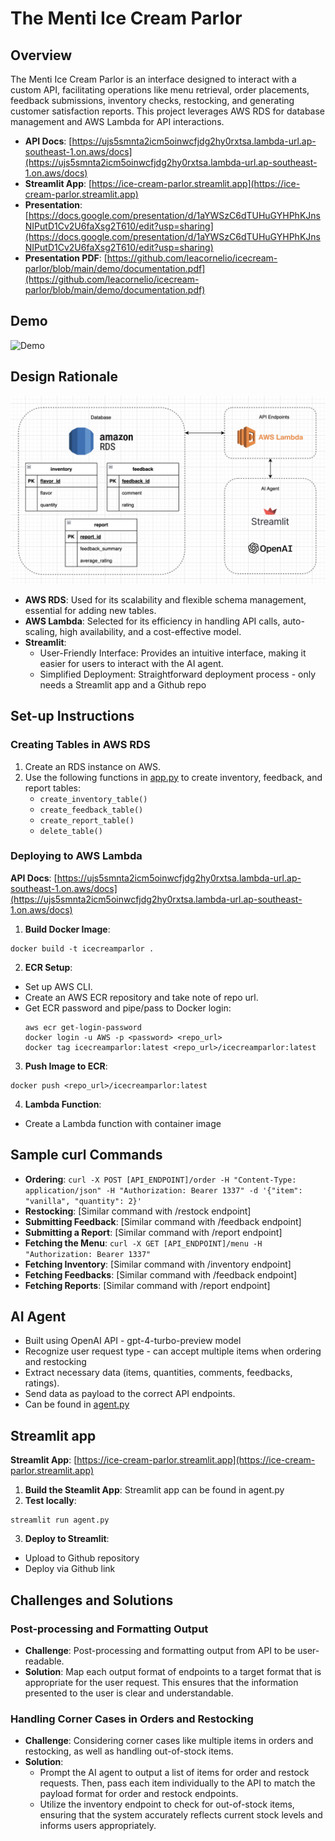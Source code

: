 # The Menti Ice Cream Parlor

## Overview
The Menti Ice Cream Parlor is an interface designed to interact with a custom API, facilitating operations like menu retrieval, order placements, feedback submissions, inventory checks, restocking, and generating customer satisfaction reports. This project leverages AWS RDS for database management and AWS Lambda for API interactions.

- **API Docs**: [https://ujs5smnta2icm5oinwcfjdg2hy0rxtsa.lambda-url.ap-southeast-1.on.aws/docs](https://ujs5smnta2icm5oinwcfjdg2hy0rxtsa.lambda-url.ap-southeast-1.on.aws/docs)
- **Streamlit App**: [https://ice-cream-parlor.streamlit.app](https://ice-cream-parlor.streamlit.app)
- **Presentation**: [https://docs.google.com/presentation/d/1aYWSzC6dTUHuGYHPhKJnsNIPutD1Cv2U6faXsg2T610/edit?usp=sharing](https://docs.google.com/presentation/d/1aYWSzC6dTUHuGYHPhKJnsNIPutD1Cv2U6faXsg2T610/edit?usp=sharing)
- **Presentation PDF**: [https://github.com/leacornelio/icecream-parlor/blob/main/demo/documentation.pdf](https://github.com/leacornelio/icecream-parlor/blob/main/demo/documentation.pdf)

## Demo
![Demo](demo/demo.gif)

## Design Rationale
![Design](demo/design.png)

- **AWS RDS**: Used for its scalability and flexible schema management, essential for adding new tables.
- **AWS Lambda**: Selected for its efficiency in handling API calls, auto-scaling, high availability, and a cost-effective model.
- **Streamlit**: 
    - User-Friendly Interface: Provides an intuitive interface, making it easier for users to interact with the AI agent.
    - Simplified Deployment: Straightforward deployment process - only needs a Streamlit app and a Github repo

## Set-up Instructions
### Creating Tables in AWS RDS
1. Create an RDS instance on AWS.
2. Use the following functions in [app.py](https://github.com/leacornelio/icecream-parlor/blob/main/app.py) to create inventory, feedback, and report tables:
    - `create_inventory_table()`
    - `create_feedback_table()`
    - `create_report_table()`
    - `delete_table()`

### Deploying to AWS Lambda
**API Docs**: [https://ujs5smnta2icm5oinwcfjdg2hy0rxtsa.lambda-url.ap-southeast-1.on.aws/docs](https://ujs5smnta2icm5oinwcfjdg2hy0rxtsa.lambda-url.ap-southeast-1.on.aws/docs)

1. **Build Docker Image**:
  ```
  docker build -t icecreamparlor .
  ```
2. **ECR Setup**:
- Set up AWS CLI.
- Create an AWS ECR repository and take note of repo url.
- Get ECR password and pipe/pass to Docker login:
  ```
  aws ecr get-login-password
  docker login -u AWS -p <password> <repo_url>
  docker tag icecreamparlor:latest <repo_url>/icecreamparlor:latest
  ```
3. **Push Image to ECR**:
  ```
  docker push <repo_url>/icecreamparlor:latest
  ```
4. **Lambda Function**:
- Create a Lambda function with container image

## Sample curl Commands
- **Ordering**: `curl -X POST [API_ENDPOINT]/order -H "Content-Type: application/json" -H "Authorization: Bearer 1337" -d '{"item": "vanilla", "quantity": 2}'`
- **Restocking**: [Similar command with /restock endpoint]
- **Submitting Feedback**: [Similar command with /feedback endpoint]
- **Submitting a Report**: [Similar command with /report endpoint]
- **Fetching the Menu**: `curl -X GET [API_ENDPOINT]/menu -H "Authorization: Bearer 1337"`
- **Fetching Inventory**: [Similar command with /inventory endpoint]
- **Fetching Feedbacks**: [Similar command with /feedback endpoint]
- **Fetching Reports**: [Similar command with /report endpoint]

## AI Agent
- Built using OpenAI API - gpt-4-turbo-preview model
- Recognize user request type - can accept multiple items when ordering and restocking
- Extract necessary data (items, quantities, comments, feedbacks, ratings). 
- Send data as payload to the correct API endpoints.
- Can be found in [agent.py](https://github.com/leacornelio/icecream-parlor/blob/main/agent.py)

## Streamlit app
**Streamlit App**: [https://ice-cream-parlor.streamlit.app](https://ice-cream-parlor.streamlit.app)

1. **Build the Steamlit App**: Streamlit app can be found in agent.py
2. **Test locally**: 
  ```
  streamlit run agent.py
  ```
3. **Deploy to Streamlit**:
- Upload to Github repository
- Deploy via Github link


## Challenges and Solutions

### Post-processing and Formatting Output
- **Challenge**: Post-processing and formatting output from API to be user-readable.
- **Solution**: Map each output format of endpoints to a target format that is appropriate for the user request. This ensures that the information presented to the user is clear and understandable.

### Handling Corner Cases in Orders and Restocking
- **Challenge**: Considering corner cases like multiple items in orders and restocking, as well as handling out-of-stock items.
- **Solution**: 
  - Prompt the AI agent to output a list of items for order and restock requests. Then, pass each item individually to the API to match the payload format for order and restock endpoints.
  - Utilize the inventory endpoint to check for out-of-stock items, ensuring that the system accurately reflects current stock levels and informs users appropriately.
